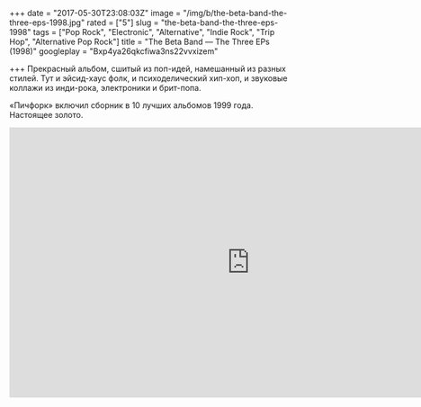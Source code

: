 +++
date = "2017-05-30T23:08:03Z"
image = "/img/b/the-beta-band-the-three-eps-1998.jpg"
rated = ["5"]
slug = "the-beta-band-the-three-eps-1998"
tags = ["Pop Rock", "Electronic", "Alternative", "Indie Rock", "Trip Hop", "Alternative Pop Rock"]
title = "The Beta Band — The Three EPs (1998)"
googleplay = "Bxp4ya26qkcfiwa3ns22vvxizem"

+++
Прекрасный альбом, сшитый из&nbsp;поп-идей, намешанный из&nbsp;разных стилей. Тут и&nbsp;эйсид-хаус фолк, и&nbsp;психоделический хип-хоп, и&nbsp;звуковые коллажи из&nbsp;инди-рока, электроники и&nbsp;брит-попа. 

&laquo;Пичфорк&raquo; включил сборник в&nbsp;10&nbsp;лучших альбомов 1999&nbsp;года. Настоящее золото.

<iframe width="853" height="480" src="https://www.youtube.com/embed/ek_X_e8Byng?rel=0&amp;showinfo=0" frameborder="0" allowfullscreen></iframe>
